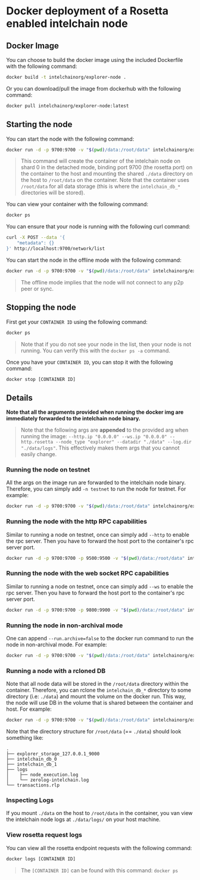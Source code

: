 # Docker deployment of a Rosetta enabled intelchain node

## Docker Image
You can choose to build the docker image using the included Dockerfile with the following command:
```bash
docker build -t intelchainorg/explorer-node . 
```

Or you can download/pull the image from dockerhub with the following command:
```bash
docker pull intelchainorg/explorer-node:latest
```

## Starting the node
You can start the node with the following command:
```bash
docker run -d -p 9700:9700 -v "$(pwd)/data:/root/data" intelchainorg/explorer-node --run.shard=0 
```
> This command will create the container of the intelchain node on shard 0 in the detached mode, 
> binding port 9700 (the rosetta port) on the container to the host and mounting the shared 
> `./data` directory on the host to `/root/data` on the container. Note that the container
> uses `/root/data` for all data storage (this is where the `intelchain_db_*` directories will be stored).

You can view your container with the following command:
```bash
docker ps 
```

You can ensure that your node is running with the following curl command:
```bash
curl -X POST --data '{
    "metadata": {}
}' http://localhost:9700/network/list
```

You can start the node in the offline mode with the following command:
```bash
docker run -d -p 9700:9700 -v "$(pwd)/data:/root/data" intelchainorg/explorer-node --run.shard=0 --run.offline 
```
> The offline mode implies that the node will not connect to any p2p peer or sync.


## Stopping the node
First get your `CONTAINER ID` using the following command:
```bash
docker ps
```
> Note that if you do not see your node in the list, then your node is not running.
> You can verify this with the `docker ps -a` command.

Once you have your `CONTAINER ID`, you can stop it with the following command:
```bash
docker stop [CONTAINER ID]
```

## Details

**Note that all the arguments provided when running the docker img are immediately forwarded to the intelchain node binary.**
> Note that the following args are **appended** to the provided arg when running the image: 
> `--http.ip "0.0.0.0" --ws.ip "0.0.0.0" --http.rosetta --node_type "explorer" --datadir "./data" --log.dir "./data/logs"`.
> This effectively makes them args that you cannot easily change.  

### Running the node on testnet
All the args on the image run are forwarded to the intelchain node binary. Therefore, you can simply add `-n testnet` to 
run the node for testnet. For example:
```bash 
docker run -d -p 9700:9700 -v "$(pwd)/data:/root/data" intelchainorg/explorer-node --run.shard=0 -n testnet
```

### Running the node with the http RPC capabilities 
Similar to running a node on testnet, once can simply add `--http` to enable the rpc server. Then you have to forward
the host port to the container's rpc server port.
```bash
docker run -d -p 9700:9700 -p 9500:9500 -v "$(pwd)/data:/root/data" intelchainorg/explorer-node --run.shard=0 -n testnet --http
```

### Running the node with the web socket RPC capabilities 
Similar to running a node on testnet, once can simply add `--ws` to enable the rpc server. Then you have to forward
the host port to the container's rpc server port.
```bash
docker run -d -p 9700:9700 -p 9800:9900 -v "$(pwd)/data:/root/data" intelchainorg/explorer-node --run.shard=0 -n testnet --ws
```

### Running the node in non-archival mode
One can append `--run.archive=false` to the docker run command to run the node in non-archival mode. For example:
```bash 
docker run -d -p 9700:9700 -v "$(pwd)/data:/root/data" intelchainorg/explorer-node --run.shard=0 -n testnet --run.archive=false
```

### Running a node with a rcloned DB
Note that all node data will be stored in the `/root/data` directory within the container. Therefore, you can rclone
the `intelchain_db_*` directory to some directory (i.e: `./data`) and mount the volume on the docker run. 
This way, the node will use DB in the volume that is shared between the container and host. For example: 
```bash 
docker run -d -p 9700:9700 -v "$(pwd)/data:/root/data" intelchainorg/explorer-node --run.shard=0
```

Note that the directory structure for `/root/data` (== `./data`) should look something like:
```
.
├── explorer_storage_127.0.0.1_9000
├── intelchain_db_0
├── intelchain_db_1
├── logs
│    ├── node_execution.log
│    └── zerolog-intelchain.log
└── transactions.rlp
``` 

### Inspecting Logs
If you mount `./data` on the host to `/root/data` in the container, you van view the intelchain node logs at
`./data/logs/` on your host machine.

### View rosetta request logs
You can view all the rosetta endpoint requests with the following command:
```bash
docker logs [CONTAINER ID]
```
> The `[CONTAINER ID]` can be found with this command: `docker ps`
